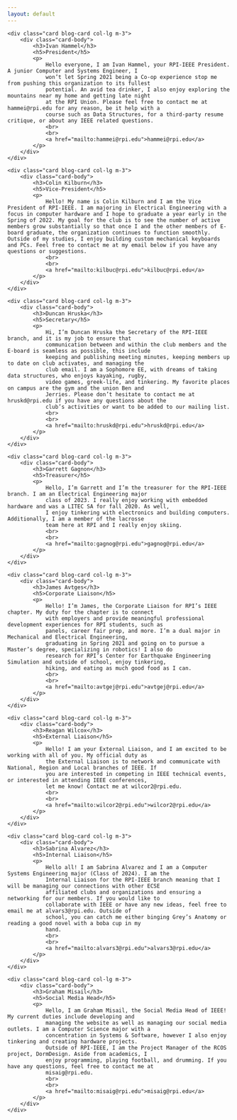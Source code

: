 ```yaml
---
layout: default
---
```


<div class="row">

    <div class="card blog-card col-lg m-3">
        <div class="card-body">
            <h3>Ivan Hammel</h3>
            <h5>President</h5>
            <p>
                Hello everyone, I am Ivan Hammel, your RPI-IEEE President. A junior Computer and Systems Engineer, I
                won’t let Spring 2021 being a Co-op experience stop me from pushing this organization to its fullest
                potential. An avid tea drinker, I also enjoy exploring the mountains near my home and getting late night
                at the RPI Union. Please feel free to contact me at hammei@rpi.edu for any reason, be it help with a
                course such as Data Structures, for a third-party resume critique, or about any IEEE related questions.
                <br>
                <br>
                <a href="mailto:hammei@rpi.edu">hammei@rpi.edu</a>
            </p>
        </div>
    </div>

    <div class="card blog-card col-lg m-3">
        <div class="card-body">
            <h3>Colin Kilburn</h3>
            <h5>Vice-President</h5>
            <p>
                Hello! My name is Colin Kilburn and I am the Vice President of RPI-IEEE. I am majoring in Electrical Engineering with a focus in computer hardware and I hope to graduate a year early in the Spring of 2022. My goal for the club is to see the number of active members grow substantially so that once I and the other members of E-board graduate, the organization continues to function smoothly. Outside of my studies, I enjoy building custom mechanical keyboards and PCs. Feel free to contact me at my email below if you have any questions or suggestions.
                <br>
                <br>
                <a href="mailto:kilbuc@rpi.edu">kilbuc@rpi.edu</a>
            </p>
        </div>
    </div>

    <div class="card blog-card col-lg m-3">
        <div class="card-body">
            <h3>Duncan Hruska</h3>
            <h5>Secretary</h5>
            <p>
                Hi, I’m Duncan Hruska the Secretary of the RPI-IEEE branch, and it is my job to ensure that
                communication between and within the club members and the E-board is seamless as possible, this include
                keeping and publishing meeting minutes, keeping members up to date on club activates, and managing the
                club email. I am a Sophomore EE, with dreams of taking data structures, who enjoys kayaking, rugby,
                video games, greek-life, and tinkering. My favorite places on campus are the gym and the union Ben and
                Jerries. Please don’t hesitate to contact me at hruskd@rpi.edu if you have any questions about the
                club’s activities or want to be added to our mailing list.
                <br>
                <br>
                <a href="mailto:hruskd@rpi.edu">hruskd@rpi.edu</a>
            </p>
        </div>
    </div>

</div>

<div class="row">

    <div class="card blog-card col-lg m-3">
        <div class="card-body">
            <h3>Garrett Gagnon</h3>
            <h5>Treasurer</h5>
            <p>
                Hello, I’m Garrett and I’m the treasurer for the RPI-IEEE branch. I am an Electrical Engineering major
                class of 2023. I really enjoy working with embedded hardware and was a LITEC SA for fall 2020. As well,
                I enjoy tinkering with electronics and building computers. Additionally, I am a member of the lacrosse
                team here at RPI and I really enjoy skiing.
                <br>
                <br>
                <a href="mailto:gagnog@rpi.edu">gagnog@rpi.edu</a>
            </p>
        </div>
    </div>

    <div class="card blog-card col-lg m-3">
        <div class="card-body">
            <h3>James Avtges</h3>
            <h5>Corporate Liaison</h5>
            <p>
                Hello! I’m James, the Corporate Liaison for RPI’s IEEE chapter. My duty for the chapter is to connect
                with employers and provide meaningful professional development experiences for RPI students, such as
                panels, career fair prep, and more. I’m a dual major in Mechanical and Electrical Engineering,
                graduating in Spring 2021 and going on to pursue a Master’s degree, specializing in robotics! I also do
                research for RPI’s Center for Earthquake Engineering Simulation and outside of school, enjoy tinkering,
                hiking, and eating as much good food as I can.
                <br>
                <br>
                <a href="mailto:avtgej@rpi.edu">avtgej@rpi.edu</a>
            </p>
        </div>
    </div>

    <div class="card blog-card col-lg m-3">
        <div class="card-body">
            <h3>Reagan Wilcox</h3>
            <h5>External Liaison</h5>
            <p>
                Hello! I am your External Liaison, and I am excited to be working with all of you. My official duty as
                the External Liaison is to network and communicate with National, Region and Local branches of IEEE. If
                you are interested in competing in IEEE technical events, or interested in attending IEEE conferences,
                let me know! Contact me at wilcor2@rpi.edu.
                <br>
                <br>
                <a href="mailto:wilcor2@rpi.edu">wilcor2@rpi.edu</a>
            </p>
        </div>
    </div>

</div>

<div class="row">

    <div class="card blog-card col-lg m-3">
        <div class="card-body">
            <h3>Sabrina Alvarez</h3>
            <h5>Internal Liaison</h5>
            <p>
                Hello all! I am Sabrina Alvarez and I am a Computer Systems Engineering major (Class of 2024). I am the
                Internal Liaison for the RPI-IEEE branch meaning that I will be managing our connections with other ECSE
                affiliated clubs and organizations and ensuring a networking for our members. If you would like to
                collaborate with IEEE or have any new ideas, feel free to email me at alvars3@rpi.edu. Outside of
                school, you can catch me either binging Grey’s Anatomy or reading a good novel with a boba cup in my
                hand.
                <br>
                <br>
                <a href="mailto:alvars3@rpi.edu">alvars3@rpi.edu</a>
            </p>
        </div>
    </div>

    <div class="card blog-card col-lg m-3">
        <div class="card-body">
            <h3>Graham Misail</h3>
            <h5>Social Media Head</h5>
            <p>
                Hello, I am Graham Misail, the Social Media Head of IEEE! My current duties include developing and
                managing the website as well as managing our social media outlets. I am a Computer Science major with a
                concentration in Systems & Software, however I also enjoy tinkering and creating hardware projects.
                Outside of RPI-IEEE, I am the Project Manager of the RCOS project, DormDesign. Aside from academics, I
                enjoy programming, playing football, and drumming. If you have any questions, feel free to contact me at
                misaig@rpi.edu.
                <br>
                <br>
                <a href="mailto:misaig@rpi.edu">misaig@rpi.edu</a>
            </p>
        </div>
    </div>

</div>